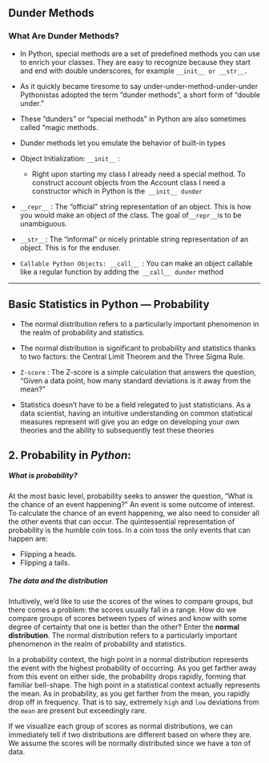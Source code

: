 
## Dunder Methods

### What Are Dunder Methods?

* In Python, special methods are a set of predefined methods you can use to enrich your classes. They are easy to recognize because they start and end
with double underscores, for example `__init__ or __str__.`
* As it quickly became tiresome to say under-under-method-under-under Pythonistas adopted the term “dunder methods”, a short form of “double under.”
* These “dunders” or “special methods” in Python are also sometimes called “magic methods.
* Dunder methods let you emulate the behavior of built-in types
* Object Initialization: `__init__` : 
  * Right upon starting my class I already need a special method. To construct account objects from the Account class I need a constructor
  which in Python is the` __init__ dunder`
* `__repr__` :  The “official” string representation of an object. This is how you would make an object of the class. The goal 
of` __repr__ `is to be unambiguous.

* `__str__`: The “informal” or nicely printable string representation of an object. This is for the enduser.
* `Callable Python Objects: __call__ `: You can make an object callable like a regular function by adding the` __call__ dunder` method
_________________________________________________________________________________________________
## Basic Statistics in Python — Probability

* The normal distribution refers to a particularly important phenomenon in the realm of probability and statistics. 

* The normal distribution is significant to probability and statistics thanks to two factors: the Central Limit Theorem and the Three Sigma Rule.
* `Z-score` :  The Z-score is a simple calculation that answers the question, “Given a data point, how many standard deviations is it away from the mean?”
* Statistics doesn’t have to be a field relegated to just statisticians. As a data scientist, having an intuitive understanding on common statistical measures
represent will give you an edge on developing your own theories and the ability to subsequently test these theories
## 2. Probability in _Python_:

##### What is probability?
At the most basic level, probability seeks to answer the question, “What is the chance of an event happening?” An event is some outcome of interest.
To calculate the chance of an event happening, we also need to consider all the other events that can occur. 
The quintessential representation of probability is the humble coin toss. In a coin toss the only events that can happen are:
* Flipping a heads.
* Flipping a tails.

##### The data and the distribution
Intuitively, we’d like to use the scores of the wines to compare groups, but there comes a problem: the scores usually fall in a range. 
How do we compare groups of scores between types of wines and know with some degree of certainty that one is better than the other? 
Enter the **normal distribution**. The normal distribution refers to a particularly important phenomenon in the realm of probability and statistics.

In a probability context, the high point in a normal distribution represents the event with the highest probability of occurring. 
As you get farther away from this event on either side, the probability drops rapidly, forming that familiar bell-shape. 
The high point in a statistical context actually represents the mean. As in probability, as you get farther from the mean, you rapidly drop off in frequency. 
That is to say, extremely `high` and `low` deviations from the `mean` are present but exceedingly rare.

If we visualize each group of scores as normal distributions, we can immediately tell if two distributions are different based on where they are.
We assume the scores will be normally distributed since we have a ton of data.
